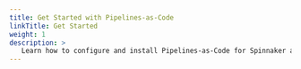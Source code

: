 ```yaml
---
title: Get Started with Pipelines-as-Code
linkTitle: Get Started
weight: 1
description: >
   Learn how to configure and install Pipelines-as-Code for Spinnaker and Armory Continuous Deployment. 
---
```

